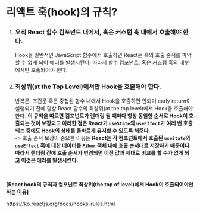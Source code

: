 # 리액트 훅(hook)의 규칙?

1. <h3>오직 React 함수 컴포넌트 내에서, 혹은 커스텀 훅 내에서 호출해야 한다.</h3>

   Hook을 일반적인 JavaScript 함수에서 호출하면 React는 훅의 호출 순서를 파악할 수 없게 되어 에러를 발생시킨다. 따라서 함수 컴포넌트, 혹은 커스텀 훅의 내부에서만 호출되어야 한다.

2. <h3>최상위(at the Top Level)에서만 Hook을 호출해야 한다.</h3>

   반복문, 조건문 혹은 중첩된 함수 내에서 Hook을 호출하면 안되며 early return이 실행되기 전에 항상 React 함수의 최상위(at the top level)에서 Hook을 호출해야 한다. **이 규칙을 따르면 컴포넌트가 렌더링 될 때마다 항상 동일한 순서로 Hook이 호출되는 것이 보장되고 이러한 점은 React가 `useState`와 `useEffect`가 여러 번 호출되는 중에도 Hook의 상태를 올바르게 유지할 수 있도록 해준다.** <br/> -> 호출 순서 보장이 중요한 이유는 **React는 각 컴포넌트에서 호출된 `useState`와 `useEffect` 훅에 대한 데이터를 `Fiber` 객체 내에 호출 순서대로 저장하기 때문이다. 따라서 렌더링 간에 호출 순서가 변경되면 이전 값과 제대로 비교를 할 수가 없게 되고 이것은 에러를 발생시킨다.**

</br>

**[React hook의 규칙과 컴포넌트 최상위(the top of level)에서 Hook이 호출되어야만 하는 이유]**

https://ko.reactjs.org/docs/hooks-rules.html
